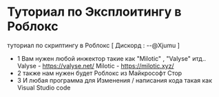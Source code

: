 # Туториал по Эксплоитингу в Роблокс
туториал по скриптингу в Роблокс    [ Дискорд : --@Xjumu ]

- 1 Вам нужен любой инжектор такие как "Milotic" , "Valyse" итд..
    Valyse - https://valyse.net/
    Milotic - https://milotic.xyz/
- 2 также нам нужен будет Роблокс из Майкрософт Стор
- 3 И любая программа для Изменения / написания кода такая как Visual Studio code
  
